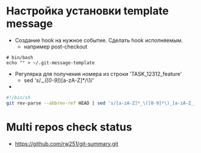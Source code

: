 # Настройка установки template message
* Создание hook на нужное событие. Сделать hook исполняемым.
    * например post-checkout
```
# bin/bash
echo "" > ~/.git-message-template
```
* Регулярка для получения номера из строки 'TASK_12312_feature'
    * sed 's/.*_\([0-9]*\)[a-zA-Z]*/\1/'
* 
``` bash
#!/bin/sh
git rev-parse --abbrev-ref HEAD | sed 's/[a-zA-Z]*_\([0-9]*\)_[a-zA-Z_]*/\1/' | { IFS= read -r spo; printf 'RCV-%s\n' "$spo"; } > ~/.commit-template
```

# Multi repos check status
* https://github.com/rw251/git-summary.git 

